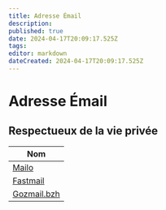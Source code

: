 ```yaml
---
title: Adresse Émail
description: 
published: true
date: 2024-04-17T20:09:17.525Z
tags: 
editor: markdown
dateCreated: 2024-04-17T20:09:17.525Z
---
```


# Adresse Émail

## Respectueux de la vie privée

| Nom
|---
| [Mailo](https://www.mailo.com/)
| [Fastmail](https://www.fastmail.com/?direct=1)
| [Gozmail.bzh](https://www.gozmail.bzh/)
